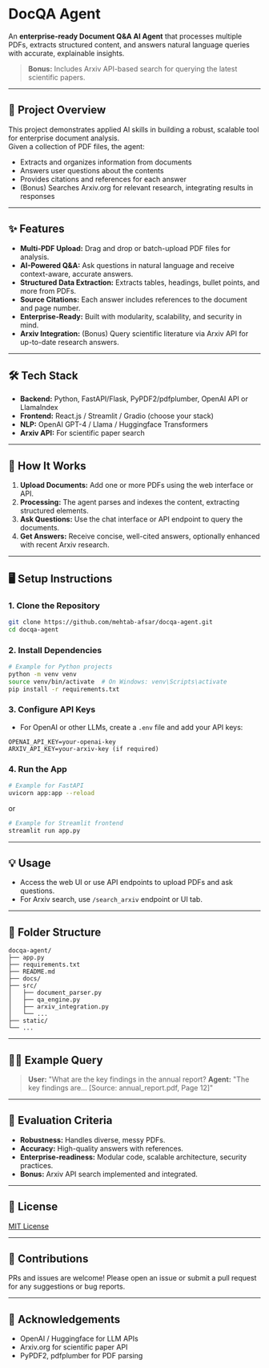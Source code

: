 

# DocQA Agent

An **enterprise-ready Document Q&A AI Agent** that processes multiple PDFs, extracts structured content, and answers natural language queries with accurate, explainable insights.

> **Bonus:** Includes Arxiv API-based search for querying the latest scientific papers.

---

## 🚀 Project Overview

This project demonstrates applied AI skills in building a robust, scalable tool for enterprise document analysis.  
Given a collection of PDF files, the agent:

- Extracts and organizes information from documents
- Answers user questions about the contents
- Provides citations and references for each answer
- (Bonus) Searches Arxiv.org for relevant research, integrating results in responses

---

## ✨ Features

- **Multi-PDF Upload:** Drag and drop or batch-upload PDF files for analysis.
- **AI-Powered Q&A:** Ask questions in natural language and receive context-aware, accurate answers.
- **Structured Data Extraction:** Extracts tables, headings, bullet points, and more from PDFs.
- **Source Citations:** Each answer includes references to the document and page number.
- **Enterprise-Ready:** Built with modularity, scalability, and security in mind.
- **Arxiv Integration:** (Bonus) Query scientific literature via Arxiv API for up-to-date research answers.

---

## 🛠️ Tech Stack

- **Backend:** Python, FastAPI/Flask, PyPDF2/pdfplumber, OpenAI API or LlamaIndex
- **Frontend:** React.js / Streamlit / Gradio (choose your stack)
- **NLP:** OpenAI GPT-4 / Llama / Huggingface Transformers
- **Arxiv API:** For scientific paper search

---

## 🚩 How It Works

1. **Upload Documents:** Add one or more PDFs using the web interface or API.
2. **Processing:** The agent parses and indexes the content, extracting structured elements.
3. **Ask Questions:** Use the chat interface or API endpoint to query the documents.
4. **Get Answers:** Receive concise, well-cited answers, optionally enhanced with recent Arxiv research.

---

## 🖥️ Setup Instructions

### 1. Clone the Repository

```bash
git clone https://github.com/mehtab-afsar/docqa-agent.git
cd docqa-agent
````

### 2. Install Dependencies

```bash
# Example for Python projects
python -m venv venv
source venv/bin/activate  # On Windows: venv\Scripts\activate
pip install -r requirements.txt
```

### 3. Configure API Keys

* For OpenAI or other LLMs, create a `.env` file and add your API keys:

```env
OPENAI_API_KEY=your-openai-key
ARXIV_API_KEY=your-arxiv-key (if required)
```

### 4. Run the App

```bash
# Example for FastAPI
uvicorn app:app --reload
```

or

```bash
# Example for Streamlit frontend
streamlit run app.py
```

---

## 💡 Usage

* Access the web UI or use API endpoints to upload PDFs and ask questions.
* For Arxiv search, use `/search_arxiv` endpoint or UI tab.

---

## 📂 Folder Structure

```
docqa-agent/
├── app.py
├── requirements.txt
├── README.md
├── docs/
├── src/
│   ├── document_parser.py
│   ├── qa_engine.py
│   ├── arxiv_integration.py
│   └── ...
├── static/
└── ...
```

---

## 🧑‍💻 Example Query

> **User:** "What are the key findings in the annual report?
> **Agent:** "The key findings are... \[Source: annual\_report.pdf, Page 12]"

---

## 🎯 Evaluation Criteria

* **Robustness:** Handles diverse, messy PDFs.
* **Accuracy:** High-quality answers with references.
* **Enterprise-readiness:** Modular code, scalable architecture, security practices.
* **Bonus:** Arxiv API search implemented and integrated.

---

## 📜 License

[MIT License](LICENSE)

---

## 🤝 Contributions

PRs and issues are welcome! Please open an issue or submit a pull request for any suggestions or bug reports.

---

## 🙏 Acknowledgements

* OpenAI / Huggingface for LLM APIs
* Arxiv.org for scientific paper API
* PyPDF2, pdfplumber for PDF parsing




